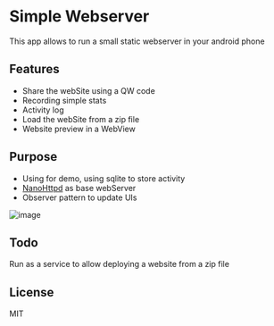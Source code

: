 # Simple Webserver
This app allows to run a small static webserver in your android phone

## Features
* Share the webSite using a QW code
* Recording simple stats
* Activity log
* Load the webSite from a zip file
* Website preview in a WebView

## Purpose
* Using for demo, using sqlite to store activity
* [NanoHttpd](https://github.com/NanoHttpd/nanohttpd) as base webServer
* Observer pattern to update UIs

![image](https://github.com/user-attachments/assets/ccee9e35-c015-49f3-8c4b-cc451ca68d3a)

## Todo
Run as a service to allow deploying a website from a zip file

## License
MIT
